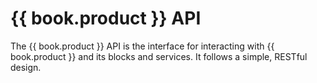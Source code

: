 # {{ book.product }} API

The {{ book.product }} API is the interface for interacting with {{ book.product }} and its blocks and services. It follows a simple, RESTful design.

